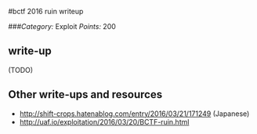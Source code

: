 #bctf 2016 ruin writeup

###*Category:* Exploit *Points:* 200 


## write-up

(TODO)

## Other write-ups and resources
* <http://shift-crops.hatenablog.com/entry/2016/03/21/171249> (Japanese)
* <http://uaf.io/exploitation/2016/03/20/BCTF-ruin.html>

